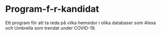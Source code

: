 # Program-f-r-kandidat
Ett program för att ta reda på vilka hemsidor i olika databaser som Alexa och Umbrella som trendat under COVID-19.
